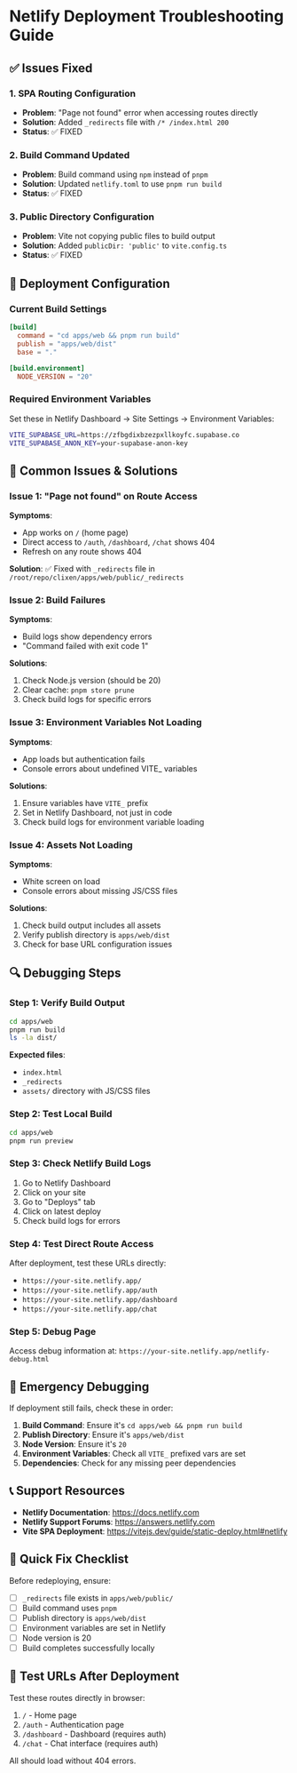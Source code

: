 # Netlify Deployment Troubleshooting Guide

## ✅ Issues Fixed

### 1. SPA Routing Configuration
- **Problem**: "Page not found" error when accessing routes directly
- **Solution**: Added `_redirects` file with `/* /index.html 200`
- **Status**: ✅ FIXED

### 2. Build Command Updated
- **Problem**: Build command using `npm` instead of `pnpm`
- **Solution**: Updated `netlify.toml` to use `pnpm run build`
- **Status**: ✅ FIXED

### 3. Public Directory Configuration
- **Problem**: Vite not copying public files to build output
- **Solution**: Added `publicDir: 'public'` to `vite.config.ts`
- **Status**: ✅ FIXED

## 🔧 Deployment Configuration

### Current Build Settings
```toml
[build]
  command = "cd apps/web && pnpm run build"
  publish = "apps/web/dist"
  base = "."

[build.environment]
  NODE_VERSION = "20"
```

### Required Environment Variables
Set these in Netlify Dashboard → Site Settings → Environment Variables:

```bash
VITE_SUPABASE_URL=https://zfbgdixbzezpxllkoyfc.supabase.co
VITE_SUPABASE_ANON_KEY=your-supabase-anon-key
```

## 🐛 Common Issues & Solutions

### Issue 1: "Page not found" on Route Access
**Symptoms**: 
- App works on `/` (home page)
- Direct access to `/auth`, `/dashboard`, `/chat` shows 404
- Refresh on any route shows 404

**Solution**: 
✅ Fixed with `_redirects` file in `/root/repo/clixen/apps/web/public/_redirects`

### Issue 2: Build Failures
**Symptoms**: 
- Build logs show dependency errors
- "Command failed with exit code 1"

**Solutions**:
1. Check Node.js version (should be 20)
2. Clear cache: `pnpm store prune`
3. Check build logs for specific errors

### Issue 3: Environment Variables Not Loading
**Symptoms**: 
- App loads but authentication fails
- Console errors about undefined VITE_ variables

**Solutions**:
1. Ensure variables have `VITE_` prefix
2. Set in Netlify Dashboard, not just in code
3. Check build logs for environment variable loading

### Issue 4: Assets Not Loading
**Symptoms**: 
- White screen on load
- Console errors about missing JS/CSS files

**Solutions**:
1. Check build output includes all assets
2. Verify publish directory is `apps/web/dist`
3. Check for base URL configuration issues

## 🔍 Debugging Steps

### Step 1: Verify Build Output
```bash
cd apps/web
pnpm run build
ls -la dist/
```

**Expected files**:
- `index.html`
- `_redirects`
- `assets/` directory with JS/CSS files

### Step 2: Test Local Build
```bash
cd apps/web
pnpm run preview
```

### Step 3: Check Netlify Build Logs
1. Go to Netlify Dashboard
2. Click on your site
3. Go to "Deploys" tab
4. Click on latest deploy
5. Check build logs for errors

### Step 4: Test Direct Route Access
After deployment, test these URLs directly:
- `https://your-site.netlify.app/`
- `https://your-site.netlify.app/auth`
- `https://your-site.netlify.app/dashboard`
- `https://your-site.netlify.app/chat`

### Step 5: Debug Page
Access debug information at:
`https://your-site.netlify.app/netlify-debug.html`

## 🚨 Emergency Debugging

If deployment still fails, check these in order:

1. **Build Command**: Ensure it's `cd apps/web && pnpm run build`
2. **Publish Directory**: Ensure it's `apps/web/dist`
3. **Node Version**: Ensure it's `20`
4. **Environment Variables**: Check all `VITE_` prefixed vars are set
5. **Dependencies**: Check for any missing peer dependencies

## 📞 Support Resources

- **Netlify Documentation**: https://docs.netlify.com
- **Netlify Support Forums**: https://answers.netlify.com
- **Vite SPA Deployment**: https://vitejs.dev/guide/static-deploy.html#netlify

## 🎯 Quick Fix Checklist

Before redeploying, ensure:

- [ ] `_redirects` file exists in `apps/web/public/`
- [ ] Build command uses `pnpm`
- [ ] Publish directory is `apps/web/dist`
- [ ] Environment variables are set in Netlify
- [ ] Node version is 20
- [ ] Build completes successfully locally

## 📱 Test URLs After Deployment

Test these routes directly in browser:
1. `/` - Home page
2. `/auth` - Authentication page  
3. `/dashboard` - Dashboard (requires auth)
4. `/chat` - Chat interface (requires auth)

All should load without 404 errors.